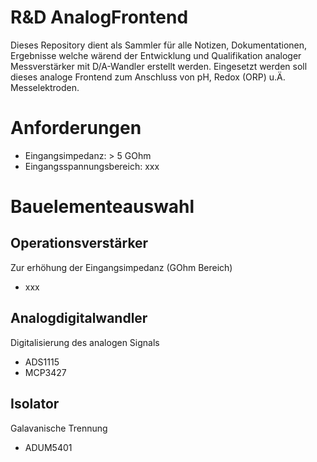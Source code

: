 # R&D AnalogFrontend


Dieses Repository dient als Sammler für alle Notizen, Dokumentationen, Ergebnisse welche wärend der Entwicklung und Qualifikation analoger Messverstärker mit D/A-Wandler erstellt werden. Eingesetzt werden soll dieses analoge Frontend zum Anschluss von pH, Redox (ORP) u.Ä. Messelektroden.



# Anforderungen

* Eingangsimpedanz: > 5 GOhm
* Eingangsspannungsbereich: xxx


# Bauelementeauswahl

## Operationsverstärker
Zur erhöhung der Eingangsimpedanz (GOhm Bereich)

* xxx

## Analogdigitalwandler
Digitalisierung des analogen Signals

* ADS1115
* MCP3427

## Isolator
Galavanische Trennung

* ADUM5401

